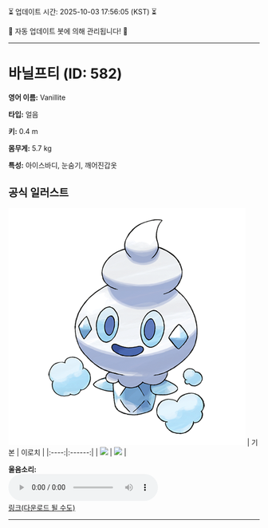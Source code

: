 
⏳ 업데이트 시간: 2025-10-03 17:56:05 (KST) ⏳

🤖 자동 업데이트 봇에 의해 관리됩니다! 🤖

---

# 바닐프티 (ID: 582)
**영어 이름:** Vanillite

**타입:** 얼음

**키:** 0.4 m

**몸무게:** 5.7 kg

**특성:** 아이스바디, 눈숨기, 깨어진갑옷

## 공식 일러스트
![](https://raw.githubusercontent.com/PokeAPI/sprites/master/sprites/pokemon/other/official-artwork/582.png)
| 기본 | 이로치 |
|:----:|:------:|
| <img src="http://play.pokemonshowdown.com/sprites/ani/vanillite.gif" width="200"> | <img src="http://play.pokemonshowdown.com/sprites/ani-shiny/vanillite.gif" width="200"> |

**울음소리:**<br><audio controls src="https://raw.githubusercontent.com/PokeAPI/cries/main/cries/pokemon/latest/582.ogg"></audio><br> [링크(다운로드 될 수도)](https://raw.githubusercontent.com/PokeAPI/cries/main/cries/pokemon/latest/582.ogg)


---
